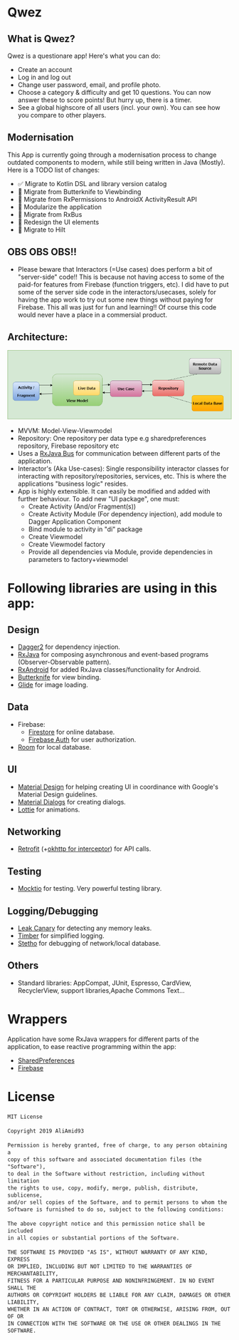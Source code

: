 # Qwez

## What is Qwez?
Qwez is a questionare app! Here's what you can do:
- Create an account
- Log in and log out
- Change user password, email, and profile photo.
- Choose a category & difficulty and get 10 questions. You can now answer these to score points! But hurry up, there is a timer.
- See a global highscore of all users (incl. your own). You can see how you compare to other players. 

## Modernisation
This App is currently going through a modernisation process to change outdated components to modern, while still being written in Java (Mostly). Here is a TODO list of changes:
- :white_check_mark: Migrate to Kotlin DSL and library version catalog
- :white_square_button: Migrate from Butterknife to Viewbinding
- :white_square_button: Migrate from RxPermissions to AndroidX ActivityResult API
- :white_square_button: Modularize the application
- :white_square_button: Migrate from RxBus
- :white_square_button: Redesign the UI elements
- :white_square_button: Migrate to Hilt


## OBS OBS OBS!!
- Please beware that Interactors (=Use cases) does perform a bit of "server-side" code!! This is because not having access to some of the paid-for features from Firebase (function triggers, etc). I did have to put some of the server side code in
the interactors/usecases, solely for having the app work to try out some new things without paying for Firebase. This all was just for fun and learning!! Of course this code would never have a place in a commersial product.

## Architecture:
![Architecture](architecture.png)
- MVVM: Model-View-Viewmodel
- Repository: One repository per data type e.g sharedpreferences repository, Firebase repository etc
- Uses a [RxJava Bus](https://github.com/aliamid93/Qwez/tree/master/app/src/main/java/com/example/qwez/bus) for communication between different parts of the application.
- Interactor's (Aka Use-cases): Single responsibility interactor classes for interacting with repository/repositories, services, etc. This is where the applications "business logic" resides.
- App is highly extensible. It can easily be modified and added with further behaviour. To add new "UI package", one must:
    - Create Activity (And/or Fragment(s))
    - Create Activity Module (For dependency injection), add module to Dagger Application Component
    - Bind module to activity in "di" package
    - Create Viewmodel
    - Create Viewmodel factory
    - Provide all dependencies via Module, provide dependencies in parameters to factory+viewmodel
    
# Following libraries are using in this app:

## Design
- [Dagger2](https://google.github.io/dagger/) for dependency injection.
- [RxJava](https://github.com/ReactiveX/RxJava) for composing asynchronous and event-based programs (Observer-Observable pattern).
- [RxAndroid](https://github.com/ReactiveX/RxAndroid) for added RxJava classes/functionality for Android.
- [Butterknife](http://jakewharton.github.io/butterknife/) for view binding.
- [Glide](https://github.com/bumptech/glide) for image loading.
## Data
- Firebase:
    - [Firestore](https://firebase.google.com/docs/firestore) for online database.
    - [Firebase Auth](https://firebase.google.com/docs/auth) for user authorization.
- [Room](https://developer.android.com/topic/libraries/architecture/room) for local database.
## UI
- [Material Design](https://material.io/develop/android/docs/getting-started/) for helping creating UI in coordinance with Google's
Material Design guidelines.
- [Material Dialogs](https://github.com/afollestad/material-dialogs) for creating dialogs.
- [Lottie](https://github.com/airbnb/lottie-android) for animations.
## Networking
- [Retrofit](https://square.github.io/retrofit/) (+[okhttp for interceptor](https://square.github.io/okhttp/3.x/logging-interceptor/okhttp3/logging/HttpLoggingInterceptor.Level.html)) for API calls.
## Testing
- [Mocktio](https://site.mockito.org/) for testing. Very powerful testing library.
## Logging/Debugging
- [Leak Canary](https://github.com/square/leakcanary) for detecting any memory leaks.
- [Timber](https://github.com/JakeWharton/timber) for simplified logging.
- [Stetho](https://github.com/facebook/stetho) for debugging of network/local database.
## Others
- Standard libraries: AppCompat, JUnit, Espresso, CardView, RecyclerView, support libraries,Apache Commons Text...

# Wrappers
Application have some RxJava wrappers for different parts of the application, to ease reactive programming within the app:
- [SharedPreferences](https://github.com/aliamid93/Qwez/tree/master/app/src/main/java/com/example/qwez/repository/sharedpref)
- [Firebase](https://github.com/aliamid93/Qwez/tree/master/app/src/main/java/com/example/qwez/repository/firebase/rxwrapper)

# License

    MIT License

    Copyright 2019 AliAmid93

    Permission is hereby granted, free of charge, to any person obtaining a 
    copy of this software and associated documentation files (the "Software"),
    to deal in the Software without restriction, including without limitation 
    the rights to use, copy, modify, merge, publish, distribute, sublicense, 
    and/or sell copies of the Software, and to permit persons to whom the 
    Software is furnished to do so, subject to the following conditions:

    The above copyright notice and this permission notice shall be included 
    in all copies or substantial portions of the Software.

    THE SOFTWARE IS PROVIDED "AS IS", WITHOUT WARRANTY OF ANY KIND, EXPRESS 
    OR IMPLIED, INCLUDING BUT NOT LIMITED TO THE WARRANTIES OF MERCHANTABILITY,
    FITNESS FOR A PARTICULAR PURPOSE AND NONINFRINGEMENT. IN NO EVENT SHALL THE
    AUTHORS OR COPYRIGHT HOLDERS BE LIABLE FOR ANY CLAIM, DAMAGES OR OTHER LIABILITY,
    WHETHER IN AN ACTION OF CONTRACT, TORT OR OTHERWISE, ARISING FROM, OUT OF OR
    IN CONNECTION WITH THE SOFTWARE OR THE USE OR OTHER DEALINGS IN THE SOFTWARE.
